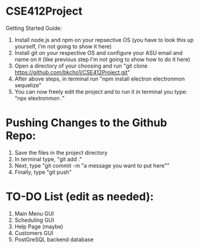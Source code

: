 # CSE412Project
Getting Started Guide:
1. Install node.js and npm on your repsective OS (you have to look this up yourself, I'm not going to show it here)
2. Install git on your respective OS and configure your ASU email and name on it (like previous step I'm not going to show how to do it here)
3. Open a directory of your choosing and run "git clone https://github.com/bkcho1/CSE412Project.git"
4. After above steps, in terminal run "npm install electron electronmon sequelize"
5. You can now freely edit the project and to run it in terminal you type: "npx elextronmon ."

# Pushing Changes to the Github Repo:
1. Save the files in the project directory
2. In terminal type, "git add ."
3. Next, type "git commit -m "a message you want to put here""
4. Finally, type "git push"

# TO-DO List (edit as needed):
1. Main Menu GUI
2. Scheduling GUI
3. Help Page (maybe)
4. Customers GUI
5. PostGreSQL backend database
